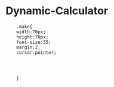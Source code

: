 # Dynamic-Calculator

<head>
<link rel="stylesheet" href="https://stackpath.bootstrapcdn.com/bootstrap/4.2.1/css/bootstrap.min.css" integrity="sha384-GJzZqFGwb1QTTN6wy59ffF1BuGJpLSa9DkKMp0DgiMDm4iYMj70gZWKYbI706tWS" crossorigin="anonymous">

</head>



		.make{
		width:70px;
		height:70px;
		font-size:35;
		margin:2;
		cursor:pointer;
		
		
		
		
		}
	
	
	
	

